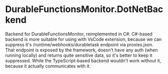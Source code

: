 # DurableFunctionsMonitor.DotNetBackend

Backend for DurableFunctionsMonitor, reimplemented in C#.
C#-based backend is more suitable for using with VsCode extension, because we can suppress it's /runtime/webhooks/durabletask endpoint via proxies.json. That endpoint is exposed by the framework, doesn't have any auth (when running locally) and returns quite sensitive data, so it's better to keep it suppressed. While the TypeScript-based backend wouldn't work without it, because it actually communicates with it.
